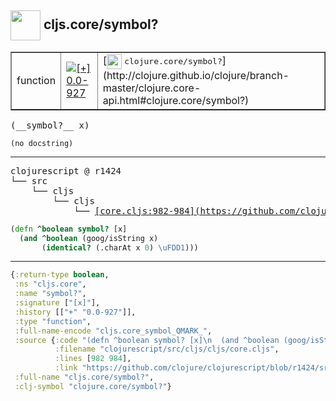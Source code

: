 ## <img width="48px" valign="middle" src="http://i.imgur.com/Hi20huC.png"> cljs.core/symbol?

 <table border="1">
<tr>
<td>function</td>
<td><a href="https://github.com/cljsinfo/api-refs/tree/0.0-927"><img valign="middle" alt="[+] 0.0-927" src="https://img.shields.io/badge/+-0.0--927-lightgrey.svg"></a> </td>
<td>
[<img height="24px" valign="middle" src="http://i.imgur.com/1GjPKvB.png"> <samp>clojure.core/symbol?</samp>](http://clojure.github.io/clojure/branch-master/clojure.core-api.html#clojure.core/symbol?)
</td>
</tr>
</table>

 <samp>
(__symbol?__ x)<br>
</samp>

```
(no docstring)
```

---

 <pre>
clojurescript @ r1424
└── src
    └── cljs
        └── cljs
            └── <ins>[core.cljs:982-984](https://github.com/clojure/clojurescript/blob/r1424/src/cljs/cljs/core.cljs#L982-L984)</ins>
</pre>

```clj
(defn ^boolean symbol? [x]
  (and ^boolean (goog/isString x)
       (identical? (.charAt x 0) \uFDD1)))
```


---

```clj
{:return-type boolean,
 :ns "cljs.core",
 :name "symbol?",
 :signature ["[x]"],
 :history [["+" "0.0-927"]],
 :type "function",
 :full-name-encode "cljs.core_symbol_QMARK_",
 :source {:code "(defn ^boolean symbol? [x]\n  (and ^boolean (goog/isString x)\n       (identical? (.charAt x 0) \\uFDD1)))",
          :filename "clojurescript/src/cljs/cljs/core.cljs",
          :lines [982 984],
          :link "https://github.com/clojure/clojurescript/blob/r1424/src/cljs/cljs/core.cljs#L982-L984"},
 :full-name "cljs.core/symbol?",
 :clj-symbol "clojure.core/symbol?"}

```
